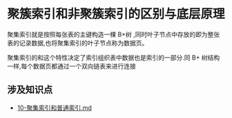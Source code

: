 # 聚簇索引和非聚簇索引的区别与底层原理

聚集索引就是按照每张表的主键构造一棵 B+树 ,同时叶子节点中存放的即为整张表的记录数据,也将聚集索引的叶子节点称为数据页。

聚集索引的和这个特性决定了索引组织表中数据也是索引的一部分.同 B+ 树结构一样,每个数据页都通过一个双向链表来进行连接



## 涉及知识点

- [10-聚集索引和普通索引.md](../../13-persistence/01-MySQL/02-索引/10-聚集索引和普通索引.md) 

